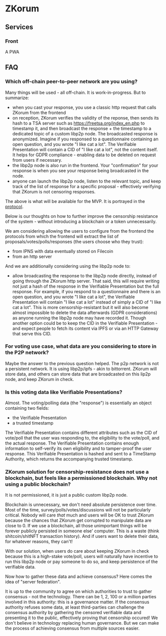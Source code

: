 # ZKorum

## Services

### Front

A PWA

## FAQ

### Which off-chain peer-to-peer network are you using?

Many things will be used - all off-chain. It is work-in-progress. But to summarize:

- when you cast your response, you use a classic http request that calls ZKorum from the frontend
- on reception, ZKorum verifies the validity of the reponse, then sends its hash to a TSA server such as https://freetsa.org/index_en.php to timestamp it, and then broadcast the response + the timestamp to a dedicated topic of a custom libp2p node. The broadcasted response is anonymized. Imagine if you responsed to a questionnaire containing an open question, and you wrote "I like cat a lot". The Verifiable Presentation will contain a CID of "I like cat a lot", not the content itself. It helps for GDPR compliance - enabling data to be deleted on request from users if necessary.
- the libp2p node is also run in the frontend. Your "confirmation" for your response is when you see your response being broadcasted in the node.
- anyone can launch the libp2p node, listen to the relevant topic, and keep track of the list of response for a specific proposal - effectively verifying that ZKorum is not censoring responses.

The above is what will be available for the MVP.
It is portrayed in the [protocol](https://github.com/zkorum/poc/blob/main/vc-flow/README.md).

Below is our thoughts on how to further improve the censorship resistance of the system - without introducing a blockchain or a token unnecessarily.

We am considering allowing the users to configure from the frontend the protocols from which the frontend will extract the list of proposals/votes/polls/responses (the users choose who they trust):

- from IPNS with data eventually stored on Filecoin
- from an http server

And we are additionally considering using the libp2p node to:

- allow broadcasting the response to the libp2p node directly, instead of going through the ZKorum http server. That said, this will require writing not just a hash of the response in the Verifiable Presentation but the full response. For example, if you respond to a questionnaire and there is an open question, and you wrote "I like cat a lot", the Verifiable Presentation will contain "I like cat a lot" instead of simply a CID of "I like cat a lot". This is more censorship-resistant but it will also become almost impossible to delete the data afterwards (GDPR considerations) as anyone running the libp2p node may have recorded it. Though another option could be to keep the CID in the Verifiable Presentation - and expect people to fetch its content via IPFS or via an HTTP Gateway that serve this CID.

### For voting use case, what data are you considering to store in the P2P network?

Maybe the answer to the previous question helped.
The p2p network is not a persistent network. It is using libp2p/ipfs - akin to bittorrent.
ZKorum will store data, and others can store data that are broadcasted on this lip2p node, and keep ZKorum in check.

### Is this voting data like Verifiable Presentations?

Almost. The voting/polling data (the "response") is essentially an object containing two fields:

- the Verifiable Presentation
- a trusted timestamp

The Verifiable Presentation contains different attributes such as the CID of vote/poll that the user was responding to, the eligibility to the vote/poll, and the actual response. The Verifiable Presentation contains enough information to self-verify its own eligibility and to tamper-proof the user response.
This Verifiable Presentation is hashed and sent to a TimeStamp Authority, which returns the accompanying trusted timestamp.

### ZKorum solution for censorship-resistance does not use a blockchain, but feels like a permissioned blockchain. Why not using a public blockchain?

It is not permissioned, it is just a public custom libp2p node.

Blockchain is unnecessary, we don't need absolute persistence over time.
Most of the time, survey/polls/votes/discussions will not be particularly critical. Nobody will care _that_ much and users will be OK to trust ZKorum because the chances that ZKorum get corrupted to manipulate data are close to 0. If we use a blockchain, all those unimportant things will be forever publicly persisted in someone else' computer. This is a waste (think shitcoin/shitNFT transaction history). And if users want to delete their data, for whatever reasons, they can't!

With our solution, when users do care about keeping ZKorum in check because this is a high-stake vote/poll, users will naturally have incentive to run this libp2p node or pay someone to do so, and keep persistence of the verifiable data.

Now how to gather these data and achieve consensus? Here comes the idea of "server federation".

It is up to the community to agree on which authorities to trust to gather consensus - not the technology. There can be 1, 2, 100 or a million parties involved in this authority: this is a governance matter.
If the consensus authority refuses some data, at least third-parties can challenge the consensus authority by gathering the censored verifiable data and presenting it to the public, effectively proving that censorship occured!
We don't believe in technology replacing human governance. But we can make the process of achieving consensus from multiple sources easier.
